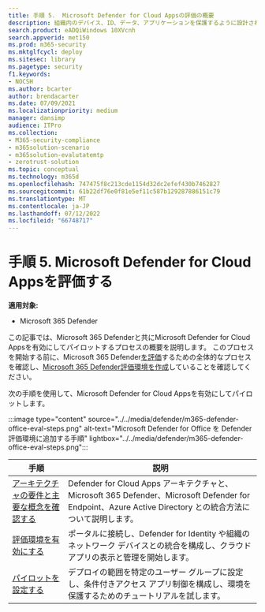 ```yaml
---
title: 手順 5.  Microsoft Defender for Cloud Appsの評価の概要
description: 組織内のデバイス、ID、データ、アプリケーションを保護するように設計されたセキュリティ ソリューションを試して体験するために、Microsoft 365 Defender試用版ラボまたはパイロット環境を設定する手順。
search.product: eADQiWindows 10XVcnh
search.appverid: met150
ms.prod: m365-security
ms.mktglfcycl: deploy
ms.sitesec: library
ms.pagetype: security
f1.keywords:
- NOCSH
ms.author: bcarter
author: brendacarter
ms.date: 07/09/2021
ms.localizationpriority: medium
manager: dansimp
audience: ITPro
ms.collection:
- M365-security-compliance
- m365solution-scenario
- m365solution-evalutatemtp
- zerotrust-solution
ms.topic: conceptual
ms.technology: m365d
ms.openlocfilehash: 747475f8c213cde1154d32dc2efef430b7462827
ms.sourcegitcommit: 61b22df76e0f81e5ef11c587b129287886151c79
ms.translationtype: MT
ms.contentlocale: ja-JP
ms.lasthandoff: 07/12/2022
ms.locfileid: "66748717"
---
```

# <a name="step-5-evaluate-microsoft-defender-for-cloud-apps"></a>手順 5.  Microsoft Defender for Cloud Appsを評価する

**適用対象:**
- Microsoft 365 Defender


この記事では、Microsoft 365 Defenderと共にMicrosoft Defender for Cloud Appsを有効にしてパイロットするプロセスの概要を説明します。 このプロセスを開始する前に、Microsoft 365 Defender[を評価](eval-overview.md)するための全体的なプロセスを確認し、[Microsoft 365 Defender評価環境を作成](eval-create-eval-environment.md)していることを確認してください。 
<br>

次の手順を使用して、Microsoft Defender for Cloud Appsを有効にしてパイロットします。

:::image type="content" source="../../media/defender/m365-defender-office-eval-steps.png" alt-text="Microsoft Defender for Office を Defender 評価環境に追加する手順" lightbox="../../media/defender/m365-defender-office-eval-steps.png":::

|手順  |説明  |
|---------|---------|
|[アーキテクチャの要件と主要な概念を確認する](eval-defender-mcas-architecture.md)    | Defender for Cloud Apps アーキテクチャと、Microsoft 365 Defender、Microsoft Defender for Endpoint、Azure Active Directory との統合方法について説明します。        |
|[評価環境を有効にする](eval-defender-mcas-enable-eval.md)     | ポータルに接続し、Defender for Identity や組織のネットワーク デバイスとの統合を構成し、クラウド アプリの表示と管理を開始します。         |
|[パイロットを設定する ](eval-defender-mcas-pilot.md)    | デプロイの範囲を特定のユーザー グループに設定し、条件付きアクセス アプリ制御を構成し、環境を保護するためのチュートリアルを試します。       |
